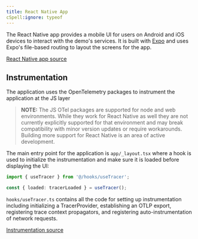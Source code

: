 ```yaml
---
title: React Native App
cSpell:ignore: typeof
---
```


The React Native app provides a mobile UI for users on Android and iOS devices
to interact with the demo's services. It is built with
[Expo](https://docs.expo.dev/get-started/introduction/) and uses Expo's
file-based routing to layout the screens for the app.

[React Native app source](https://github.com/open-telemetry/opentelemetry-demo/blob/main/src/reactnativeapp/)

## Instrumentation

The application uses the OpenTelemetry packages to instrument the application at
the JS layer

> **NOTE:** The JS OTel packages are supported for node and web environments.
> While they work for React Native as well they are not currently explicitly
> supported for that environment and may break compatibility with minor version
> updates or require workarounds. Building more support for React Native is an
> area of active development.

The main entry point for the application is `app/_layout.tsx` where a hook is
used to initialize the instrumentation and make sure it is loaded before
displaying the UI:

```typescript
import { useTracer } from '@/hooks/useTracer';

const { loaded: tracerLoaded } = useTracer();
```

`hooks/useTracer.ts` contains all the code for setting up instrumentation
including initializing a TracerProvider, establishing an OTLP export,
registering trace context propagators, and registering auto-instrumentation of
network requests.

[Instrumentation source](https://github.com/open-telemetry/opentelemetry-demo/blob/main/src/reactnativeapp/hooks/useTracer.ts)
